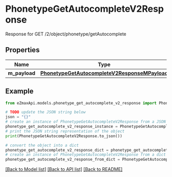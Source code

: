 # PhonetypeGetAutocompleteV2Response

Response for GET /2/object/phonetype/getAutocomplete

## Properties

Name | Type | Description | Notes
------------ | ------------- | ------------- | -------------
**m_payload** | [**PhonetypeGetAutocompleteV2ResponseMPayload**](PhonetypeGetAutocompleteV2ResponseMPayload.md) |  | 

## Example

```python
from eZmaxApi.models.phonetype_get_autocomplete_v2_response import PhonetypeGetAutocompleteV2Response

# TODO update the JSON string below
json = "{}"
# create an instance of PhonetypeGetAutocompleteV2Response from a JSON string
phonetype_get_autocomplete_v2_response_instance = PhonetypeGetAutocompleteV2Response.from_json(json)
# print the JSON string representation of the object
print(PhonetypeGetAutocompleteV2Response.to_json())

# convert the object into a dict
phonetype_get_autocomplete_v2_response_dict = phonetype_get_autocomplete_v2_response_instance.to_dict()
# create an instance of PhonetypeGetAutocompleteV2Response from a dict
phonetype_get_autocomplete_v2_response_from_dict = PhonetypeGetAutocompleteV2Response.from_dict(phonetype_get_autocomplete_v2_response_dict)
```
[[Back to Model list]](../README.md#documentation-for-models) [[Back to API list]](../README.md#documentation-for-api-endpoints) [[Back to README]](../README.md)



